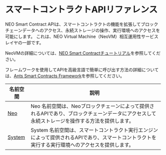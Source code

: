 # スマートコントラクトAPIリファレンス

NEO Smart Contract APIは、スマートコントラクトの機能を拡張してブロックチェーンデータへのアクセス、永続ストレージの操作、実行環境へのアクセスを可能にします。 これは、NEO Virtual Machine（NeoVM）相互運用性サービスレイヤの一部です。

NeoVMの詳細については、[NEO Smart Contractチュートリアル](tutorial.md)を参照してください。

フレームワークを使用してAPIを高級言語で簡単に呼び出す方法の詳細については、[Ants Smart Contracts Framework](fw.md)を参照してください。

名前空間 | 説明 |
| ----------------------------- | ---------------------------------------- |
| [Neo](api/antshares.md) | Neo 名前空間は、Neoブロックチェーンによって提供されるAPIであり、ブロックチェーンデータにアクセスして永続ストレージを操作する方法を提供します。 |
| [System](api/system.md) | System 名前空間は、スマートコントラクト実行エンジンによって提供されるAPIであり、スマートコントラクトを実行する実行環境へのアクセスを提供します。 |
